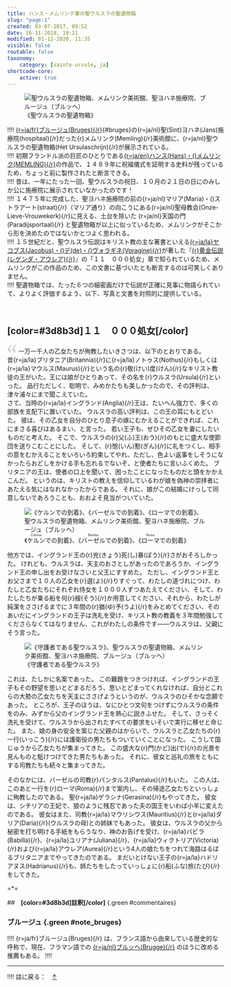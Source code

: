 ```yaml
---
title: ハンス・メムリンク筆の聖ウルスラの聖遺物箱
slug: "page:1"
created: 03-07-2017, 09:52
date: 26-11-2018, 19:11
modified: 01-12-2020, 11:35
visible: false
routable: false
taxonomy:
    category: [sainte-ursule, ja]
shortcode-core:
    active: true
---
```

<figure><picture>
<source
sizes="(max-width: 767px) 98vw, (min-width: 959px) 50vw, 86vw"
srcset="
/user/sites/docs/pages/01.home/06.bruges/01.hopital-saint-jean/02.sainte-ursule/01.sainte-ursule_1/sainte-ursule1-280.webp 280w,
/user/sites/docs/pages/01.home/06.bruges/01.hopital-saint-jean/02.sainte-ursule/01.sainte-ursule_1/sainte-ursule1-380.webp 380w,
/user/sites/docs/pages/01.home/06.bruges/01.hopital-saint-jean/02.sainte-ursule/01.sainte-ursule_1/sainte-ursule1-480.webp 480w,
/user/sites/docs/pages/01.home/06.bruges/01.hopital-saint-jean/02.sainte-ursule/01.sainte-ursule_1/sainte-ursule1-640.webp 640w,
/user/sites/docs/pages/01.home/06.bruges/01.hopital-saint-jean/02.sainte-ursule/01.sainte-ursule_1/sainte-ursule1-700x1037.webp 700w,
/user/sites/docs/pages/01.home/06.bruges/01.hopital-saint-jean/02.sainte-ursule/01.sainte-ursule_1/sainte-ursule1-840.webp 840w,
/user/sites/docs/pages/01.home/06.bruges/01.hopital-saint-jean/02.sainte-ursule/01.sainte-ursule_1/sainte-ursule1-1280.webp 1280w,
/user/sites/docs/pages/01.home/06.bruges/01.hopital-saint-jean/02.sainte-ursule/01.sainte-ursule_1/sainte-ursule1-1600.webp 1600w,
/user/sites/docs/pages/01.home/06.bruges/01.hopital-saint-jean/02.sainte-ursule/01.sainte-ursule_1/sainte-ursule1-1920.webp 1920w"
type="image/webp" />
<img
src="/user/sites/docs/pages/01.home/06.bruges/01.hopital-saint-jean/02.sainte-ursule/01.sainte-ursule_1/sainte-ursule1-700x1037.jpg" title="聖ウルスラの聖遺物箱、メムリンク美術館、聖ヨハネ施療院、ブルージュ（ブルッヘ）" alt="聖ウルスラの聖遺物箱、メムリンク美術館、聖ヨハネ施療院、ブルージュ（ブルッヘ）" class="class-40-img"
sizes="(max-width: 767px) 98vw, (min-width: 959px) 50vw, 86vw"
srcset="
/user/sites/docs/pages/01.home/06.bruges/01.hopital-saint-jean/02.sainte-ursule/01.sainte-ursule_1/sainte-ursule1-280.jpg 280w,
/user/sites/docs/pages/01.home/06.bruges/01.hopital-saint-jean/02.sainte-ursule/01.sainte-ursule_1/sainte-ursule1-380.jpg 380w,
/user/sites/docs/pages/01.home/06.bruges/01.hopital-saint-jean/02.sainte-ursule/01.sainte-ursule_1/sainte-ursule1-480.jpg 480w,
/user/sites/docs/pages/01.home/06.bruges/01.hopital-saint-jean/02.sainte-ursule/01.sainte-ursule_1/sainte-ursule1-640.jpg 640w,
/user/sites/docs/pages/01.home/06.bruges/01.hopital-saint-jean/02.sainte-ursule/01.sainte-ursule_1/sainte-ursule1-700x1037.jpg 700w,
/user/sites/docs/pages/01.home/06.bruges/01.hopital-saint-jean/02.sainte-ursule/01.sainte-ursule_1/sainte-ursule1-840.jpg 840w,
/user/sites/docs/pages/01.home/06.bruges/01.hopital-saint-jean/02.sainte-ursule/01.sainte-ursule_1/sainte-ursule1-1280.jpg 1280w,
/user/sites/docs/pages/01.home/06.bruges/01.hopital-saint-jean/02.sainte-ursule/01.sainte-ursule_1/sainte-ursule1-1600.jpg 1600w,
/user/sites/docs/pages/01.home/06.bruges/01.hopital-saint-jean/02.sainte-ursule/01.sainte-ursule_1/sainte-ursule1-1920.jpg 1920w">
</picture><figcaption>《聖ウルスラの聖遺物箱》</figcaption></figure>

!!!! [{r=ja/fr}ブルージュ(Bruges){/r}][12]{#bruges}の{r=ja/nl}聖(Sint)ヨハネ(Jans)施療院(hospitaal){/r}だった{r}メムリンク(Memling){/r}美術館に、{r=ja/nl}聖ウルスラの聖遺物箱(Het&#160;Ursulaschrijn){/r}が展示されている。  
!!!! 初期フランドル派の巨匠のひとりである[{r=ja/en}ハンス(Hans)・()メムリンク(MEMLING){/r}][1]の作品で、１４８９年に祝福儀式を証明する史料が残っているため、ちょっと前に製作されたと断言できる。  
!!!! 昔は、一年にたった一回、聖ウルスラの祝日、１０月の２１日の日にのみしか公に施療院に展示されていなかったのです！  
!!!! １４７５年に完成した、聖ヨハネ施療院の前の{r=ja/nl}マリア(Maria)・()ストラアート(straat){/r}（マリア通り）の向こうにある{r=ja/nl}聖母教会(Onze-Lieve-Vrouwekerk){/r}に見える、土台を除いた {r=ja/nl}天国の門(Paradijsportaal){/r} と聖遺物箱が以上に似っているため、メムリンクがそこから形を決めたのではないかとつよく思われる。  
!!!! １５世紀だと、聖ウルスラ伝説はキリスト教の主な著書といえる[{r=ja/la}ヤコブス(Jacobus)・()デ(de)・()ヴォラギネ(Voragine){/r}][2]が著した『[{r}黄金伝説(レゲンダ・アウレア){/r}][3]』の「１１　０００処女」章で知られているため、メムリンクがこの作品のため、この文書に基づいたとも断言するのは可笑しくありません。  
!!!! 聖遺物箱では、たった６つの細密画だけで伝説が正確に見事に物語られていて、よりよく評価するよう、以下、写真と文書を対照的に提供している。

<br>

## **[color=#3d8b3d]１１　０００処女[/color]** 

<span><svg xmlns="http://www.w3.org/2000/svg" width="22px" height="22px" viewBox="0 0 78 78" fill="lightgrey" opacity="1"><path d="M76.5 9.0009L57.0898 32.605c-.88226 1.10283-.88226 1.54397-.88226 1.76454 0 1.10286 1.76455 3.30857 2.8674 4.632l13.0167 14.99877L61.50123 74.9545 50.4727 59.51456c-2.87047-3.97028-10.80793-15.88413-10.80793-19.19267 0-1.76458.6617-2.4263 6.6171-9.7051C60.8395 12.74754 63.04522 10.98297 70.98575 3.0455L76.5 9.00092zm-38.16172 0L18.9281 32.605c-.88228 1.10283-.88228 1.54397-.88228 1.76454 0 1.10286 1.76457 3.30857 2.86742 4.632L33.92688 54.0003 23.3395 74.9545 12.30793 59.51456C9.44053 55.54428 1.5 43.63043 1.5 40.3219c0-1.76458.6617-2.4263 6.6171-9.7051C22.67475 12.74754 24.88043 10.98297 32.82097 3.0455l5.51732 5.9554z"/></svg></span> 
一万一千人の乙女たちが殉教したいきさつは、以下のとおりである。  
昔{r=ja/la}ブリタニア(Britannia){/r}に{r=ja/la}ノトゥス(Nothus){/r}もしくは{r=ja/la}マウルス(Maurus){/r}という名の{r}敬(けい)度(けん){/r}なキリスト教徒の王がいた。王には娘がひとりあって、その名を{r}ウルスラ(Ursula){/r}といった。
品行ただしく、聡明で、みめかたちも美しかったので、その評判は、津々浦々にまで聞こえていた。  
さて、当時の{r=ja/la}イングランド(Anglia){/r}王は、たいへん強力で、多くの部族を支配下に置いていた。
ウルスラの高い評判は、この王の耳にもとどいた。
彼は、その乙女を自分のひとり息子の嫁にむかえることができれば、これにまさる喜びはあるまい、と言った。
若い王子も、ぜひその乙女を妻にしたいものだと考えた。
そこで、ウルスラの{r}父(ふ)王(おう){/r}のもとに盛大な使節団を送りこむことにした。
そして、{r}慇(いん)懃(ぎん){/r}に礼をつくし、相手の意をむかえることをいろいろ約束してやれ、ただし、色よい返事をしそうになかったらおどしをかける手も忘れるでないぞ、と使者たちに言いふくめた。
ブリタニアの王は、使者の口上を聞いて、困ったことになったものだと頭をかかえこんだ。
というのは、キリストの教えを信仰しているわが娘を偽神の崇拝者にあたえる気にはなれなかったからである。
それに、娘がこの結婚にけっして同意しないであろうことも、おおよそ見当がついていた。

<figure><picture>
<source
sizes="(max-width: 767px) 98vw, (min-width: 959px) 50vw, 86vw"
srcset="
/user/sites/docs/pages/01.home/06.bruges/01.hopital-saint-jean/02.sainte-ursule/01.sainte-ursule_1/sainte-ursule-280.webp 280w,
/user/sites/docs/pages/01.home/06.bruges/01.hopital-saint-jean/02.sainte-ursule/01.sainte-ursule_1/sainte-ursule-380.webp 380w,
/user/sites/docs/pages/01.home/06.bruges/01.hopital-saint-jean/02.sainte-ursule/01.sainte-ursule_1/sainte-ursule-480.webp 480w,
/user/sites/docs/pages/01.home/06.bruges/01.hopital-saint-jean/02.sainte-ursule/01.sainte-ursule_1/sainte-ursule-640.webp 640w,
/user/sites/docs/pages/01.home/06.bruges/01.hopital-saint-jean/02.sainte-ursule/01.sainte-ursule_1/sainte-ursule-700x395.webp 700w,
/user/sites/docs/pages/01.home/06.bruges/01.hopital-saint-jean/02.sainte-ursule/01.sainte-ursule_1/sainte-ursule-840.webp 840w,
/user/sites/docs/pages/01.home/06.bruges/01.hopital-saint-jean/02.sainte-ursule/01.sainte-ursule_1/sainte-ursule-1280.webp 1280w,
/user/sites/docs/pages/01.home/06.bruges/01.hopital-saint-jean/02.sainte-ursule/01.sainte-ursule_1/sainte-ursule-1600.webp 1600w,
/user/sites/docs/pages/01.home/06.bruges/01.hopital-saint-jean/02.sainte-ursule/01.sainte-ursule_1/sainte-ursule-1920.webp 1920w"
type="image/webp" />
<img
src="/user/sites/docs/pages/01.home/06.bruges/01.hopital-saint-jean/02.sainte-ursule/01.sainte-ursule_1/sainte-ursule-700x395.jpg" title="《ケルンでの到着》、《バーゼルでの到着》、《ローマでの到着》、聖ウルスラの聖遺物箱、メムリンク美術館、聖ヨハネ施療院、ブルージュ（ブルッヘ）" alt="《ケルンでの到着》、《バーゼルでの到着》、《ローマでの到着》、聖ウルスラの聖遺物箱、メムリンク美術館、聖ヨハネ施療院、ブルージュ（ブルッヘ）" class="class-diane-img"
sizes="(max-width: 767px) 98vw, (min-width: 959px) 50vw, 86vw"
srcset="
/user/sites/docs/pages/01.home/06.bruges/01.hopital-saint-jean/02.sainte-ursule/01.sainte-ursule_1/sainte-ursule-280.jpg 280w,
/user/sites/docs/pages/01.home/06.bruges/01.hopital-saint-jean/02.sainte-ursule/01.sainte-ursule_1/sainte-ursule-380.jpg 380w,
/user/sites/docs/pages/01.home/06.bruges/01.hopital-saint-jean/02.sainte-ursule/01.sainte-ursule_1/sainte-ursule-480.jpg 480w,
/user/sites/docs/pages/01.home/06.bruges/01.hopital-saint-jean/02.sainte-ursule/01.sainte-ursule_1/sainte-ursule-640.jpg 640w,
/user/sites/docs/pages/01.home/06.bruges/01.hopital-saint-jean/02.sainte-ursule/01.sainte-ursule_1/sainte-ursule-700x395.jpg 700w,
/user/sites/docs/pages/01.home/06.bruges/01.hopital-saint-jean/02.sainte-ursule/01.sainte-ursule_1/sainte-ursule-840.jpg 840w,
/user/sites/docs/pages/01.home/06.bruges/01.hopital-saint-jean/02.sainte-ursule/01.sainte-ursule_1/sainte-ursule-1280.jpg 1280w,
/user/sites/docs/pages/01.home/06.bruges/01.hopital-saint-jean/02.sainte-ursule/01.sainte-ursule_1/sainte-ursule-1600.jpg 1600w,
/user/sites/docs/pages/01.home/06.bruges/01.hopital-saint-jean/02.sainte-ursule/01.sainte-ursule_1/sainte-ursule-1920.jpg 1920w">
</picture><figcaption>《<ruby lang="ja">ケルン<rt lang="la">Colonia</rt></ruby>での到着》、《<ruby lang="ja">バーゼル<rt lang="la">Basilea</rt></ruby>での到着》、《<ruby lang="ja">ローマ<rt lang="la">Roma</rt></ruby>での到着》</figcaption></figure>

他方では、イングランド王の{r}兇(きょう)死(し)暴(ぼう){/r}さがおそろしかった。
けれども、ウルスラは、天主のおさとしがあったのであろうか、イングランド王の申し出をお受けなさいと父王にすすめた。
ただし、イングランド王とお父さまで１０人の乙女を{r}選(よ){/r}りすぐって、わたしの道づれにつけ、わたしと乙女たちにそれぞれ侍女を１０００人ずつあたえてください、そして、わたしたちが乗る船を何{r}艘(そう){/r}か用意してください、それから、わたしが純潔をささげるまでに３年間の{r}猶(ゆ)予(うよ){/r}をみとめてください、そのあいだにイングランドの王子は洗礼を受け、キリスト教の教義を３年間勉強してくださらなくてはなりません、これがわたしの条件です――ウルスラは、父親にそう言った。

<figure><picture>
<source
sizes="(max-width: 767px) 98vw, (min-width: 959px) 50vw, 86vw"
srcset="
/user/sites/docs/pages/01.home/06.bruges/01.hopital-saint-jean/02.sainte-ursule/01.sainte-ursule_1/sainte-ursule2-280.webp 280w,
/user/sites/docs/pages/01.home/06.bruges/01.hopital-saint-jean/02.sainte-ursule/01.sainte-ursule_1/sainte-ursule2-380.webp 380w,
/user/sites/docs/pages/01.home/06.bruges/01.hopital-saint-jean/02.sainte-ursule/01.sainte-ursule_1/sainte-ursule2-480.webp 480w,
/user/sites/docs/pages/01.home/06.bruges/01.hopital-saint-jean/02.sainte-ursule/01.sainte-ursule_1/sainte-ursule2-640.webp 640w,
/user/sites/docs/pages/01.home/06.bruges/01.hopital-saint-jean/02.sainte-ursule/01.sainte-ursule_1/sainte-ursule2-700x1071.webp 700w,
/user/sites/docs/pages/01.home/06.bruges/01.hopital-saint-jean/02.sainte-ursule/01.sainte-ursule_1/sainte-ursule2-840.webp 840w,
/user/sites/docs/pages/01.home/06.bruges/01.hopital-saint-jean/02.sainte-ursule/01.sainte-ursule_1/sainte-ursule2-1280.webp 1280w,
/user/sites/docs/pages/01.home/06.bruges/01.hopital-saint-jean/02.sainte-ursule/01.sainte-ursule_1/sainte-ursule2-1600.webp 1600w,
/user/sites/docs/pages/01.home/06.bruges/01.hopital-saint-jean/02.sainte-ursule/01.sainte-ursule_1/sainte-ursule2-1920.webp 1920w"
type="image/webp" />
<img
src="/user/sites/docs/pages/01.home/06.bruges/01.hopital-saint-jean/02.sainte-ursule/01.sainte-ursule_1/sainte-ursule2-700x1071.jpg" title="《守護者である聖ウルスラ》、聖ウルスラの聖遺物箱、メムリンク美術館、聖ヨハネ施療院、ブルージュ（ブルッヘ）" alt="《守護者である聖ウルスラ》、聖ウルスラの聖遺物箱、メムリンク美術館、聖ヨハネ施療院、ブルージュ（ブルッヘ）" class="class-40-img"
sizes="(max-width: 767px) 98vw, (min-width: 959px) 50vw, 86vw"
srcset="
/user/sites/docs/pages/01.home/06.bruges/01.hopital-saint-jean/02.sainte-ursule/01.sainte-ursule_1/sainte-ursule2-280.jpg 280w,
/user/sites/docs/pages/01.home/06.bruges/01.hopital-saint-jean/02.sainte-ursule/01.sainte-ursule_1/sainte-ursule2-380.jpg 380w,
/user/sites/docs/pages/01.home/06.bruges/01.hopital-saint-jean/02.sainte-ursule/01.sainte-ursule_1/sainte-ursule2-480.jpg 480w,
/user/sites/docs/pages/01.home/06.bruges/01.hopital-saint-jean/02.sainte-ursule/01.sainte-ursule_1/sainte-ursule2-640.jpg 640w,
/user/sites/docs/pages/01.home/06.bruges/01.hopital-saint-jean/02.sainte-ursule/01.sainte-ursule_1/sainte-ursule2-700x1071.jpg 700w,
/user/sites/docs/pages/01.home/06.bruges/01.hopital-saint-jean/02.sainte-ursule/01.sainte-ursule_1/sainte-ursule2-840.jpg 840w,
/user/sites/docs/pages/01.home/06.bruges/01.hopital-saint-jean/02.sainte-ursule/01.sainte-ursule_1/sainte-ursule2-1280.jpg 1280w,
/user/sites/docs/pages/01.home/06.bruges/01.hopital-saint-jean/02.sainte-ursule/01.sainte-ursule_1/sainte-ursule2-1600.jpg 1600w,
/user/sites/docs/pages/01.home/06.bruges/01.hopital-saint-jean/02.sainte-ursule/01.sainte-ursule_1/sainte-ursule2-1920.jpg 1920w">
</picture><figcaption>《守護者である聖ウルスラ》</figcaption></figure>

これは、たしかに名案であった。
この難題をつきつければ、イングランドの王子もその野望を思いとどまるだろう、思いとどまってくれなければ、自分とこれらの大勢の乙女たちを天主にささげようというのが、ウルスラのひそかな念願であった。
ところが、王子のほうは、なにひとつ文句をつけずにウルスラの条件をのみ、みずから父のイングランド王を熱心に説きふせた。
そして、さっそく洗礼を受けて、ウルスラから出されたすべての要求をいそいで実行に移せと命じた。
また、娘の身の安全を案じた父親のはからいで、ウルスラと乙女たちの{r}一行(いっこう){/r}には護衛役の男たちもついていくことになった。
こうして国じゅうから乙女たちが集まってきた。
この盛大な{r}門(かど)出(で){/r}の光景を見んものと駈けつけてきた男たちもあった。
それに、彼女と巡礼の旅をともにする司教たちも続々と集まってきた。

そのなかには、バーゼルの司教{r}パンタルス(Pantalus){/r}もいた。
この人は、このあと一行を{r}ローマ(Roma){/r}まで案内し、その帰途乙女たちといっしょに殉教したのである。
聖{r=ja/la}ゲラシナ(Gerasina){/r}もやってきた。
彼女は、シチリアの王妃で、狼のように残忍であった夫の国王をいわば小羊に変えたのである。
彼女はまた、司教{r=ja/la}マウリシウス(Mauritius){/r}と{r=ja/la}ダリア(Daria){/r}(ウルスラの母)との姉妹でもあった。
彼女は、ウルスラの父から秘密を打ち明ける手紙をもらうなり、神のお告げを受け、{r=ja/la}バビラ(Babilla){/r}、{r=ja/la}ユリアナ(Juliana){/r}、{r=ja/la}ウィクトリア(Victoria){/r}および{r=ja/la}アウレア(Aurea){/r}という4人の娘たちをつれて海路はるばるブリタニアまでやってきたのである。
まだいとけない王子の{r=ja/la}ハドリアヌス(Hadrianus){/r}も、姉たちをしたっていっしょに{r}船(ふな)旅(たび){/r}をしてきた。

=*=

##　**[color=#3d8b3d]註釈[/color]** {.green #commentaires}

### ブルージュ {.green #note_bruges}

!!!! {r=ja/fr}ブルージュ(Bruges){/r} は、フランス語から由来している歴史的な呼称で、現在、フラマン語での [{r=ja/nl}ブルッヘ(Brugge){/r}][30] のほうに改める推薦もある。
!!!! <hr>
!!!! 註に戻る：　[↑][13]

[1]: https://ja.wikipedia.org/wiki/ハンス・メムリンク "https://ja.wikipedia.org/wiki/ハンス・メムリンク"
[2]: https://ja.wikipedia.org/wiki/ヤコブス・デ・ヴォラギネ "https://ja.wikipedia.org/wiki/ヤコブス・デ・ヴォラギネ"
[3]: https://ja.wikipedia.org/wiki/レゲンダ・アウレア "https://ja.wikipedia.org/wiki/レゲンダ・アウレア"
[12]: ./#note_bruges "ブルージュ"
[13]: ./#bruges "ブルージュ"
[30]: https://ja.wikipedia.org/wiki/ブルッヘ "https://ja.wikipedia.org/wiki/ブルッヘ"